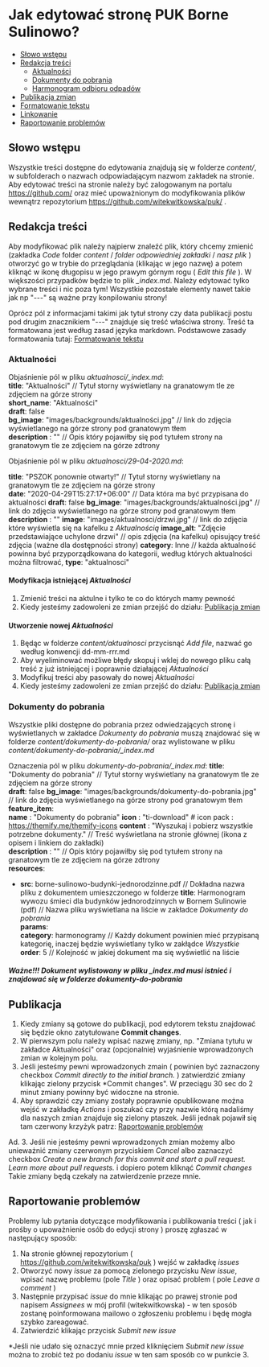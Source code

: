 # Jak edytować stronę PUK Borne Sulinowo?

- [Słowo wstępu](#słowo-wstępu)
- [Redakcja treści](#redakcja-treści)
  * [Aktualności](#aktualności)
  * [Dokumenty do pobrania](#dokumenty-do-pobrania)
  * [Harmonogram odbioru odpadów](#harmonogram-odbioru-odpadów)
- [Publikacja zmian](#publikacja-zmian)
- [Formatowanie tekstu](#formatowanie-tekstu)
- [Linkowanie](#linkowanie)
- [Raportowanie problemów](#raportowanie-problemów)

## Słowo wstępu

Wszystkie treści dostępne do edytowania znajdują się w folderze *content/*, w subfolderach o nazwach odpowiadającym nazwom zakładek na stronie. Aby edytować treści na stronie należy być zalogowanym na portalu https://github.com/ oraz mieć upoważnionym do modyfikowania plików wewnątrz repozytorium https://github.com/witekwitkowska/puk/ . 

## Redakcja treści

Aby modyfikować plik należy najpierw znaleźć plik, który chcemy zmienić (zakładka *Code* folder *content* / *folder odpowiedniej zakładki* / *nasz plik* ) otworzyć go w trybie do przeglądania (klikając w jego nazwę) a potem kliknąć w ikonę długopisu w jego prawym górnym rogu ( *Edit this file* ). W większości przypadków będzie to plik *_index.md*. Należy edytować tylko wybrane treści i nic poza tym! Wszystkie pozostałe elementy nawet takie jak np "---" są ważne przy konpilowaniu strony! 

Oprócz pól z informacjami takimi jak tytuł strony czy data publikacji postu pod drugim znacznikiem "---" znajduje się treść właściwa strony. Treść ta formatowana jest według zasad języka markdown. Podstawowe zasady formatowania tutaj: [Formatowanie tekstu](#formatowanie)

### Aktualności

Objaśnienie pól w pliku *aktualnosci/_index.md*:  
**title**: "Aktualności" // Tytuł storny wyświetlany na granatowym tle ze zdjęciem na górze strony  
**short_name**: "Aktualności"   
**draft**: false  
**bg_image**: "images/backgrounds/aktualności.jpg" // link do zdjęcia wyświetlanego na górze strony pod granatowym tłem  
**description** : "" // Opis który pojawiłby się pod tytułem strony na granatowym tle ze zdjęciem na górze zdtrony  

Objaśnienie pól w pliku *aktualnosci/29-04-2020.md*:

**title**: "PSZOK ponownie otwarty!" // Tytuł storny wyświetlany na granatowym tle ze zdjęciem na górze strony  
**date**: "2020-04-29T15:27:17+06:00" // Data która ma być przypisana do aktualności
**draft**: false
**bg_image**: "images/backgrounds/aktualności.jpg" // link do zdjęcia wyświetlanego na górze strony pod granatowym tłem
**description** : ""
**image**: "images/aktualnosci/drzwi.jpg" // link do zdjęcia które wyświetla się na kafelku z *Aktualnością*
**image_alt**: "Zdjęcie przedstawiające uchylone drzwi" // opis zdjęcia (na kafelku) opisujący treść zdjęcia (ważne dla dostępności strony)
**category**: Inne // każda aktualność powinna być przyporządkowana do kategorii, według których aktualności można filtrować, 
**type**: "aktualnosci"

#### Modyfikacja istniejącej *Aktualności*

1. Zmienić treści na aktulne i tylko te co do których mamy pewność
2. Kiedy jesteśmy zadowoleni ze zmian przejść do działu: [Publikacja zmian](#publikacja)

#### Utworzenie nowej *Aktualności*

1. Będąc w folderze *content/aktualnosci* przycisnąć *Add file*, nazwać go według konwencji dd-mm-rrr.md
2. Aby wyeliminować możliwe błędy skopuj i wklej do nowego pliku całą treść z już istniejącej i poprawnie działającej *Aktualności*
3. Modyfikuj treści aby pasowały do nowej *Aktualności*
4. Kiedy jesteśmy zadowoleni ze zmian przejść do działu: [Publikacja zmian](#publikacja)

### Dokumenty do pobrania

Wszystkie pliki dostępne do pobrania przez odwiedzających stronę i wyświetlanych w zakładce *Dokumenty do pobrania* muszą znajdować się w folderze *content/dokumenty-do-pobrania/* oraz wylistowane w pliku *content/dokumenty-do-pobrania/_index.md*

Oznaczenia pól w pliku *dokumenty-do-pobrania/_index.md*:
**title**: "Dokumenty do pobrania"  // Tytuł storny wyświetlany na granatowym tle ze zdjęciem na górze strony    
**draft**: false
**bg_image**: "images/backgrounds/dokumenty-do-pobrania.jpg"  // link do zdjęcia wyświetlanego na górze strony pod granatowym tłem  
**feature_item**:  
   **name** : "Dokumenty do pobrania"
   **icon** : "ti-download" # icon pack : https://themify.me/themify-icons
   **content** : "Wyszukaj i pobierz wszystkie potrzebne dokumenty."  // Treść wyświetlana na stronie głównej (ikona z opisem i linkiem do zakładki)  
**description** : ""  // Opis który pojawiłby się pod tytułem strony na granatowym tle ze zdjęciem na górze zdtrony  
**resources**:
 - **src**: borne-sulinowo-budynki-jednorodzinne.pdf  // Dokładna nazwa pliku z dokumentem umieszczonego w folderze
   **title**: Harmonogram wywozu śmieci dla budynków jednorodzinnych w Bornem Sulinowie (pdf) // Nazwa pliku wyświetlana na liście w zakładce *Dokumenty do pobrania*  
   **params**:  
        **category**: harmonogramy // Każdy dokument powinien mieć przypisaną kategorię, inaczej będzie wyświetlany tylko w zakłądce *Wszystkie*
        **order**: 5 // Kolejność w jakiej dokument ma się wyświetlić na liście
        
##### Ważne!!! Dokument wylistowany w pliku *_index.md* musi istnieć i znajdować się w folderze *dokumenty-do-pobrania*

## Publikacja

1. Kiedy zmiany są gotowe do publikacji, pod edytorem tekstu znajdować się będzie okno zatytułowane **Commit changes**. 
2. W pierwszym polu należy wpisać nazwę zmiany, np. "Zmiana tytułu w zakładce Aktualności" oraz (opcjonalnie) wyjaśnienie wprowadzonych zmian w kolejnym polu.
3. Jeśli jesteśmy pewni wprowadzonych zmain ( powinien być zaznaczony checkbox *Commit directly to the initial branch.* ) zatwierdzić zmiany klikając zielony przycisk *Commit changes". W przeciągu 30 sec do 2 minut zmiany powinny być widoczne na stronie.
4. Aby sprawdzić czy zmiany zostały poprawnie opublikowane można wejść w zakładkę *Actions* i poszukać czy przy nazwie którą nadaliśmy dla naszych zmian znajduje się zielony ptaszek. Jeśli jednak pojawił się tam czerwony krzyżyk patrz: [Raportowanie problemów](#raportowanie)

Ad. 3. Jeśli nie jesteśmy pewni wprowadzonych zmian możemy albo unieważnić zmiany czerwonym przyciskiem *Cancel* albo zaznaczyć checkbox *Create a new branch for this commit and start a pull request. Learn more about pull requests.* i dopiero potem kliknąć *Commit changes* Takie zmiany będą czekały na zatwierdzenie przeze mnie.

## Raportowanie problemów

Problemy lub pytania dotyczące modyfikowania i publikowania treści ( jak i prośby o upoważnienie osób do edycji strony ) proszę zgłaszać w następujący sposób:
 1. Na stronie głównej repozytorium ( https://github.com/witekwitkowska/puk ) wejść w zakładkę *issues*
 2. Otworzyć nowy *issue* za pomocą zielonego przycisku *New issue*, wpisać nazwę problemu (pole *Title* ) oraz opisać problem ( pole *Leave a comment* )
 3. Następnie przypisać *issue* do mnie klikając po prawej stronie pod napisem *Assignees* w mój profil (witekwitkowska)  - w ten sposób zostanę poinformowana mailowo o zgłoszeniu problemu i będę mogła szybko zareagować.
 4. Zatwierdzić klikając przycisk *Submit new issue*
 
 *Jeśli nie udało się oznaczyć mnie przed kliknięciem *Submit new issue* można to zrobić też po dodaniu *issue* w ten sam sposób co w punkcie 3.
